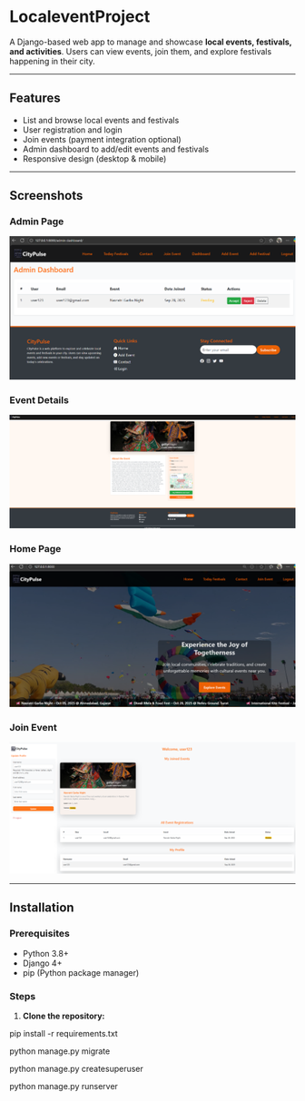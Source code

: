 # LocaleventProject

A Django-based web app to manage and showcase **local events, festivals, and activities**. Users can view events, join them, and explore festivals happening in their city.


---

## Features

- List and browse local events and festivals  
- User registration and login  
- Join events (payment integration optional)  
- Admin dashboard to add/edit events and festivals  
- Responsive design (desktop & mobile)

---

## Screenshots

### Admin Page
![Admin Page](screenshots/adminpage.jpg)

### Event Details
![Event Details](screenshots/details.jpg)

### Home Page
![Home Page](screenshots/home.jpg)

### Join Event
![Join Event](screenshots/event.jpg)




---

## Installation

### Prerequisites

- Python 3.8+  
- Django 4+  
- pip (Python package manager)  


### Steps

1. **Clone the repository:**




pip install -r requirements.txt

python manage.py migrate

python manage.py createsuperuser

python manage.py runserver

